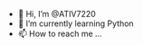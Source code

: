 - 👋 Hi, I’m @ATIV7220
- 🌱 I’m currently learning Python
- 📫 How to reach me ...

<!---
ATIV7220/ATIV7220 is a ✨ special ✨ repository because its `README.md` (this file) appears on your GitHub profile.
You can click the Preview link to take a look at your changes.
--->
